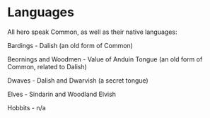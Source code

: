 # Languages

All hero speak Common, as well as their native languages:

Bardings - Dalish (an old form of Common)

Beornings and Woodmen - Value of Anduin Tongue (an old form of Common, related to Dalish)

Dwaves - Dalish and Dwarvish (a secret tongue)

Elves - Sindarin and Woodland Elvish

Hobbits - n/a
